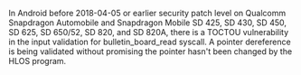 In Android before 2018-04-05 or earlier security patch level on Qualcomm Snapdragon Automobile and Snapdragon Mobile SD 425, SD 430, SD 450, SD 625, SD 650/52, SD 820, and SD 820A, there is a TOCTOU vulnerability in the input validation for bulletin_board_read syscall. A pointer dereference is being validated without promising the pointer hasn't been changed by the HLOS program.